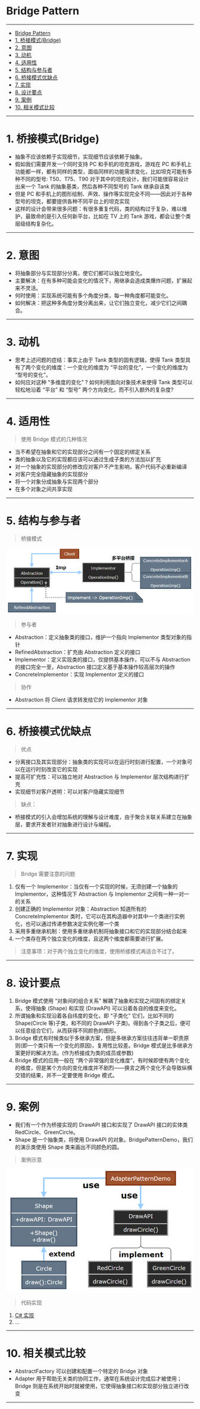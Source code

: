 # Bridge Pattern

---

- [Bridge Pattern](#bridge-pattern)
- [1. 桥接模式(Bridge)](#1-桥接模式bridge)
- [2. 意图](#2-意图)
- [3. 动机](#3-动机)
- [4. 适用性](#4-适用性)
- [5. 结构与参与者](#5-结构与参与者)
- [6. 桥接模式优缺点](#6-桥接模式优缺点)
- [7. 实现](#7-实现)
- [8. 设计要点](#8-设计要点)
- [9. 案例](#9-案例)
- [10. 相关模式比较](#10-相关模式比较)

---
# 1. 桥接模式(Bridge)

- 抽象不应该依赖于实现细节，实现细节应该依赖于抽象。
- 假如我们需要开发一个同时支持 PC 和手机的坦克游戏，游戏在 PC 和手机上功能都一样，都有同样的类型，面临同样的功能需求变化，比如坦克可能有多种不同的型号: T50、T75、T90 对于其中的坦克设计，我们可能很容易设计出来一个 Tank 的抽象基类，然后各种不同型号的 Tank 继承自该类
- 但是 PC 和手机上的图形绘制、声效、操作等实现完全不同——因此对于各种型号的坦克，都要提供各种不同平台上的坦克实现
- 这样的设计会带来很多问题：有很多重复代码，类的结构过于复杂，难以维护，最致命的是引入任何新平台，比如在 TV 上的 Tank 游戏，都会让整个类层级结构复杂化。

---
# 2. 意图

- 将抽象部分与实现部分分离，使它们都可以独立地变化。
- 主要解决：在有多种可能会变化的情况下，用继承会造成类爆炸问题，扩展起来不灵活。
- 何时使用：实现系统可能有多个角度分类，每一种角度都可能变化。
- 如何解决：把这种多角度分类分离出来，让它们独立变化，减少它们之间耦合。

---
# 3. 动机

- 思考上述问题的症结：事实上由于 Tank 类型的固有逻辑，使得 Tank 类型具有了两个变化的维度：一个变化的维度为 “平台的变化”，一个变化的维度为 “型号的变化”。
- 如何应对这种 “多维度的变化” ? 如何利用面向对象技术来使得 Tank 类型可以轻松地沿着 “平台” 和 “型号” 两个方向变化，而不引入额外的复杂度?

---
# 4. 适用性

> 使用 Bridge 模式的几种情况

- 当不希望在抽象和它的实现部分之间有一个固定的绑定关系
- 类的抽象以及它的实现都应该可以通过生成子类的方法加以扩充
- 对一个抽象的实现部分的修改应对客户不产生影响，客户代码不必重新编译
- 对客户完全隐藏抽象的实现部分
- 将一个对象分成抽象与实现两个部分
- 在多个对象之间共享实现

---
# 5. 结构与参与者

> 桥接模式

  ![桥接模式](img/桥接模式设计.png)

> 参与者

- Abstraction：定义抽象类的接口，维护一个指向 Implementor 类型对象的指针
- RefinedAbstraction：扩充由 Abstraction 定义的接口
- Implementor：定义实现类的接口，仅提供基本操作，可以不与 Abstraction 的接口完全一至，Abstraction 接口定义基于基本操作较高层次的操作
- ConcreteImplementor：实现 Implementor 定义的接口

> 协作

- Abstraction 将 Client 请求转发给它的 Implementor 对象

---
# 6. 桥接模式优缺点

> 优点

- 分离接口及其实现部分：抽象类的实现可以在运行时刻进行配置，一个对象可以在运行时刻改变它的实现
- 提高可扩充性：可以独立地对 Abstraction 与 Implementor 层次结构进行扩充
- 实现细节对客户透明：可以对客户隐藏实现细节

> 缺点：
 
- 桥接模式的引入会增加系统的理解与设计难度，由于聚合关联关系建立在抽象层，要求开发者针对抽象进行设计与编程。

---
# 7. 实现

> Bridge 需要注意的问题

1. 仅有一个 Implementor：当仅有一个实现的时候，无须创建一个抽象的 Implementor，这种情况下 Abstraction 与 Implementor 之间有一种一对一的关系
2. 创建正确的 Implementor 对象：Abstraction 知道所有的 ConcreteImplementor 类时，它可以在其构造器中对其中一个类进行实例化，也可以通过传递参数决定实例化哪一个类
3. 采用多重继承机制：使用多重继承机制将抽象接口和它的实现部分结合起来
4. 一个类存在两个独立变化的维度，且这两个维度都需要进行扩展。

> 注意事项：对于两个独立变化的维度，使用桥接模式再适合不过了。

---
# 8. 设计要点

1. Bridge 模式使用 “对象间的组合关系” 解耦了抽象和实现之间固有的绑定关系，使得抽象 (Shape) 和实现 (DrawAPI) 可以沿着各自的维度来变化。
2. 所谓抽象和实现沿着各自纬度的变化，即 “子类化” 它们，比如不同的 Shape(Circle 等)子类，和不同的 DrawAPI 子类)。得到各个子类之后，便可以任意组合它们，从而获得不同颜色的图形。
3. Bridge 模式有时候类似于多继承方案，但是多继承方案往往违背单一职责原则(即一个类只有一个变化的原因)，复用性比较差。Bridge 模式是比多继承方案更好的解决方法。(作为桥接成为类的成员或参数)
4. Bridge 模式的应用一般在 “两个非常强的变化维度”，有时候即使有两个变化的维度，但是某个方向的变化维度并不剧烈——换言之两个变化不会导致纵横交错的结果，并不一定要使用 Bridge 模式。

---
# 9. 案例

- 我们有一个作为桥接实现的 DrawAPI 接口和实现了 DrawAPI 接口的实体类 RedCircle、GreenCircle。
- Shape 是一个抽象类，将使用 DrawAPI 的对象。BridgePatternDemo，我们的演示类使用 Shape 类来画出不同颜色的圆。

> 案例示意
 
  ![案例](img/桥接模式案例.png)

> 代码实现

1. [C# 实现](/【设计模式】程序参考/DesignPatterns%20For%20CSharp/Structural%20Patterns/Bridge/Implementor.cs)
2. ...
   
---
# 10. 相关模式比较

- AbstractFactory 可以创建和配置一个特定的 Bridge 对象
- Adapter 用于帮助无关类的协同工作，通常在系统设计完成后才被使用；Bridge 则是在系统开始时就被使用，它使得抽象接口和实现部分独立进行改变

---